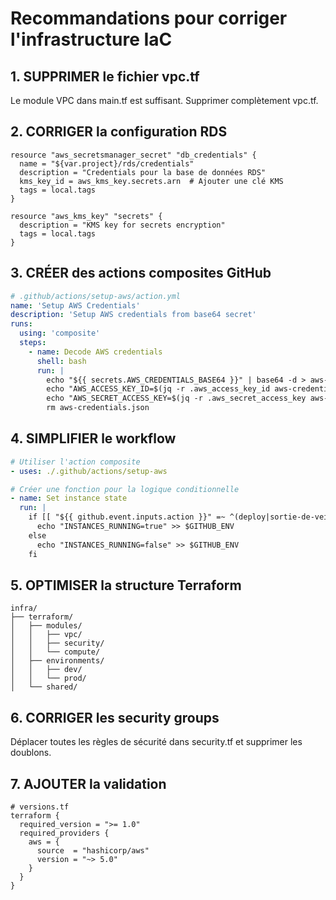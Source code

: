 # Recommandations pour corriger l'infrastructure IaC

## 1. SUPPRIMER le fichier vpc.tf
Le module VPC dans main.tf est suffisant. Supprimer complètement vpc.tf.

## 2. CORRIGER la configuration RDS
```hcl
resource "aws_secretsmanager_secret" "db_credentials" {
  name = "${var.project}/rds/credentials"
  description = "Credentials pour la base de données RDS"
  kms_key_id = aws_kms_key.secrets.arn  # Ajouter une clé KMS
  tags = local.tags
}

resource "aws_kms_key" "secrets" {
  description = "KMS key for secrets encryption"
  tags = local.tags
}
```

## 3. CRÉER des actions composites GitHub
```yaml
# .github/actions/setup-aws/action.yml
name: 'Setup AWS Credentials'
description: 'Setup AWS credentials from base64 secret'
runs:
  using: 'composite'
  steps:
    - name: Decode AWS credentials
      shell: bash
      run: |
        echo "${{ secrets.AWS_CREDENTIALS_BASE64 }}" | base64 -d > aws-credentials.json
        echo "AWS_ACCESS_KEY_ID=$(jq -r .aws_access_key_id aws-credentials.json)" >> $GITHUB_ENV
        echo "AWS_SECRET_ACCESS_KEY=$(jq -r .aws_secret_access_key aws-credentials.json)" >> $GITHUB_ENV
        rm aws-credentials.json
```

## 4. SIMPLIFIER le workflow
```yaml
# Utiliser l'action composite
- uses: ./.github/actions/setup-aws

# Créer une fonction pour la logique conditionnelle
- name: Set instance state
  run: |
    if [[ "${{ github.event.inputs.action }}" =~ ^(deploy|sortie-de-veille)$ ]]; then
      echo "INSTANCES_RUNNING=true" >> $GITHUB_ENV
    else
      echo "INSTANCES_RUNNING=false" >> $GITHUB_ENV
    fi
```

## 5. OPTIMISER la structure Terraform
```
infra/
├── terraform/
│   ├── modules/
│   │   ├── vpc/
│   │   ├── security/
│   │   └── compute/
│   ├── environments/
│   │   ├── dev/
│   │   └── prod/
│   └── shared/
```

## 6. CORRIGER les security groups
Déplacer toutes les règles de sécurité dans security.tf et supprimer les doublons.

## 7. AJOUTER la validation
```hcl
# versions.tf
terraform {
  required_version = ">= 1.0"
  required_providers {
    aws = {
      source  = "hashicorp/aws"
      version = "~> 5.0"
    }
  }
}
```